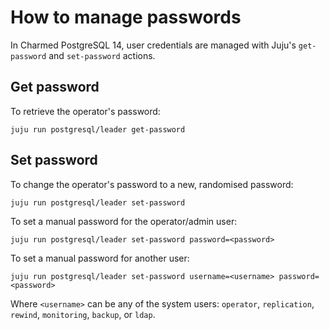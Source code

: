 # How to manage passwords

In Charmed PostgreSQL 14, user credentials are managed with Juju's `get-password` and `set-password` actions.

## Get password

To retrieve the operator's password:

```text
juju run postgresql/leader get-password
```

## Set password

To change the operator's password to a new, randomised password:

```text
juju run postgresql/leader set-password
```

To set a manual password for the operator/admin user:

```text
juju run postgresql/leader set-password password=<password>
```

To set a manual password for another user:

```text
juju run postgresql/leader set-password username=<username> password=<password>
```

Where `<username>` can be any of the system users: `operator`, `replication`, `rewind`, `monitoring`, `backup`, or `ldap`.

